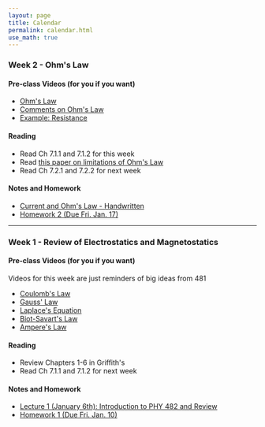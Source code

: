 ```yaml
---
layout: page
title: Calendar
permalink: calendar.html
use_math: true
---
```


### Week 2 - Ohm's Law

#### Pre-class Videos (for you if you want)

* [Ohm's Law](https://youtu.be/nu23mVB_sxQ)
* [Comments on Ohm's Law](https://youtu.be/o4HUnXIed2c)
* [Example: Resistance](https://youtu.be/xpQFCJzwpRE)

#### Reading

* Read Ch 7.1.1 and 7.1.2 for this week
* Read [this paper on limitations of Ohm's Law](./papers/2009_Madsen_OhmLimitations.pdf)
* Read Ch 7.2.1 and 7.2.2 for next week

#### Notes and Homework

* [Current and Ohm's Law - Handwritten](./notes/handwritten/01-Current_and_Ohms_Law.pdf)
* [Homework 2 (Due Fri. Jan. 17)](./assignments/homework2.html)

---

### Week 1 - Review of Electrostatics and Magnetostatics

#### Pre-class Videos (for you if you want)

Videos for this week are just reminders of big ideas from 481

* [Coulomb's Law](https://youtu.be/_tlTbcFY9p8)
* [Gauss' Law](https://youtu.be/ZtFrjBRFEzU)
* [Laplace's Equation](https://youtu.be/0o8hMuTllwk)
* [Biot-Savart's Law](https://youtu.be/FPw-mqR1oIk)
* [Ampere's Law](https://youtu.be/M72S8MgY5qk)

#### Reading

* Review Chapters 1-6 in Griffith's
* Read Ch 7.1.1 and 7.1.2 for next week

#### Notes and Homework
* [Lecture 1 (January 6th): Introduction to PHY 482 and Review](./notes/01-slides.html)
* [Homework 1 (Due Fri. Jan. 10)](./assignments/homework1.html)
